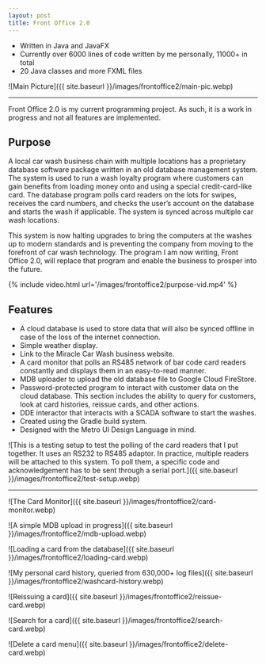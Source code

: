 ```yaml
---
layout: post
title: Front Office 2.0
---
```


- Written in Java and JavaFX
- Currently over 6000 lines of code written by me personally, 11000+ in total
- 20 Java classes and more FXML files

![Main Picture]({{ site.baseurl }}/images/frontoffice2/main-pic.webp)

---

Front Office 2.0 is my current programming project. As such, it is a work in progress and not all features are implemented.

## Purpose

A local car wash business chain with multiple locations has a proprietary database software package written in an old database management system. The system is used to run a wash loyalty program where customers can gain benefits from loading money onto and using a special credit-card-like card. The database program polls card readers on the lots for swipes, receives the card numbers, and checks the user’s account on the database and starts the wash if applicable. The system is synced across multiple car wash locations.

This system is now halting upgrades to bring the computers at the washes up to modern standards and is preventing the company from moving to the forefront of car wash technology. The program I am now writing, Front Office 2.0, will replace that program and enable the business to prosper into the future.

{% include video.html url='/images/frontoffice2/purpose-vid.mp4' %}

## Features

- A cloud database is used to store data that will also be synced offline in case of the loss of the internet connection.
- Simple weather display.
- Link to the Miracle Car Wash business website.
- A card monitor that polls an RS485 network of bar code card readers constantly and displays them in an easy-to-read manner.
- MDB uploader to upload the old database file to Google Cloud FireStore.
- Password-protected program to interact with customer data on the cloud database. This section includes the ability to query for customers, look at card histories, reissue cards, and other actions.
- DDE interactor that interacts with a SCADA software to start the washes.
- Created using the Gradle build system.
- Designed with the Metro UI Design Language in mind.

![This is a testing setup to test the polling of the card readers that I put together. It uses an RS232 to RS485 adaptor. In practice, multiple readers will be attached to this system. To poll them, a specific code and acknowledgement has to be sent through a serial port.]({{ site.baseurl }}/images/frontoffice2/test-setup.webp)

---

![The Card Monitor]({{ site.baseurl }}/images/frontoffice2/card-monitor.webp)

![A simple MDB upload in progress]({{ site.baseurl }}/images/frontoffice2/mdb-upload.webp)

![Loading a card from the database]({{ site.baseurl }}/images/frontoffice2/loading-card.webp)

![My personal card history, queried from 630,000+ log files]({{ site.baseurl }}/images/frontoffice2/washcard-history.webp)

![Reissuing a card]({{ site.baseurl }}/images/frontoffice2/reissue-card.webp)

![Search for a card]({{ site.baseurl }}/images/frontoffice2/search-card.webp)

![Delete a card menu]({{ site.baseurl }}/images/frontoffice2/delete-card.webp)
